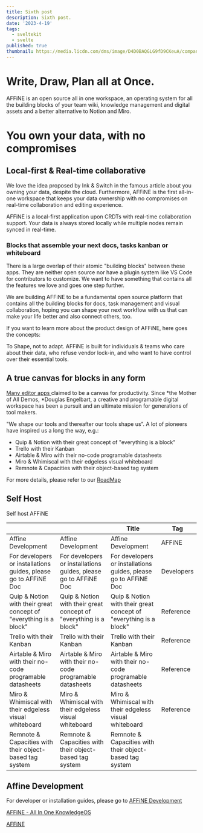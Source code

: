 ```yaml
---
title: Sixth post
description: Sixth post.
date: '2023-4-19'
tags:
  - sveltekit
  - svelte
published: true
thumbnail: https://media.licdn.com/dms/image/D4D0BAQGLG9fD9CKeuA/company-logo_200_200/0/1686144597460/twinversetech_logo?e=1729728000&v=beta&t=VllpZqAxl_sxCySQHgzlu-TBI4EceRfhAJgIWuV_ohs
---
```


# Write, Draw, Plan all at Once.

AFFiNE is an open source all in one workspace, an operating system for all the building blocks of your team wiki, knowledge management and digital assets and a better alternative to Notion and Miro.



# You own your data, with no compromises

## Local-first & Real-time collaborative

We love the idea proposed by Ink & Switch in the famous article about you owning your data, despite the cloud. Furthermore, AFFiNE is the first all-in-one workspace that keeps your data ownership with no compromises on real-time collaboration and editing experience.

AFFiNE is a local-first application upon CRDTs with real-time collaboration support. Your data is always stored locally while multiple nodes remain synced in real-time.



### Blocks that assemble your next docs, tasks kanban or whiteboard

There is a large overlap of their atomic "building blocks" between these apps. They are neither open source nor have a plugin system like VS Code for contributors to customize. We want to have something that contains all the features we love and goes one step further.

We are building AFFiNE to be a fundamental open source platform that contains all the building blocks for docs, task management and visual collaboration, hoping you can shape your next workflow with us that can make your life better and also connect others, too.

If you want to learn more about the product design of AFFiNE, here goes the concepts:

To Shape, not to adapt. AFFiNE is built for individuals & teams who care about their data, who refuse vendor lock-in, and who want to have control over their essential tools.

## A true canvas for blocks in any form

[Many editor apps ](http://notion.so)claimed to be a canvas for productivity. Since *the Mother of All Demos, *Douglas Engelbart, a creative and programable digital workspace has been a pursuit and an ultimate mission for generations of tool makers.



"We shape our tools and thereafter our tools shape us”. A lot of pioneers have inspired us a long the way, e.g.:

* Quip & Notion with their great concept of "everything is a block"
* Trello with their Kanban
* Airtable & Miro with their no-code programable datasheets
* Miro & Whimiscal with their edgeless visual whiteboard
* Remnote & Capacities with their object-based tag system

For more details, please refer to our [RoadMap](https://docs.affine.pro/docs/core-concepts/roadmap)

## Self Host

Self host AFFiNE

|                                                                   |                                                                   | Title                                                             | Tag        |
| ----------------------------------------------------------------- | ----------------------------------------------------------------- | ----------------------------------------------------------------- | ---------- |
| Affine Development                                                | Affine Development                                                | Affine Development                                                | AFFiNE     |
| For developers or installations guides, please go to AFFiNE Doc   | For developers or installations guides, please go to AFFiNE Doc   | For developers or installations guides, please go to AFFiNE Doc   | Developers |
| Quip & Notion with their great concept of "everything is a block" | Quip & Notion with their great concept of "everything is a block" | Quip & Notion with their great concept of "everything is a block" | Reference  |
| Trello with their Kanban                                          | Trello with their Kanban                                          | Trello with their Kanban                                          | Reference  |
| Airtable & Miro with their no-code programable datasheets         | Airtable & Miro with their no-code programable datasheets         | Airtable & Miro with their no-code programable datasheets         | Reference  |
| Miro & Whimiscal with their edgeless visual whiteboard            | Miro & Whimiscal with their edgeless visual whiteboard            | Miro & Whimiscal with their edgeless visual whiteboard            | Reference  |
| Remnote & Capacities with their object-based tag system           | Remnote & Capacities with their object-based tag system           | Remnote & Capacities with their object-based tag system           |            |

## Affine Development

For developer or installation guides, please go to [AFFiNE Development](https://docs.affine.pro/docs/development/quick-start)



[AFFiNE - All In One KnowledgeOS](https://affine.pro/)

[AFFiNE](https://www.youtube.com/@affinepro)
